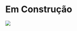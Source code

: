 # Em Construção
![](https://media0.giphy.com/media/v1.Y2lkPTc5MGI3NjExMm5tY3c4dnZ5N3pqdmNqZXhyaTI5NGs1MGs0bmJheGk5dGttbjZlZSZlcD12MV9pbnRlcm5hbF9naWZfYnlfaWQmY3Q9Zw/2AF5KbIaGVA36ZkiAm/giphy.webp)
